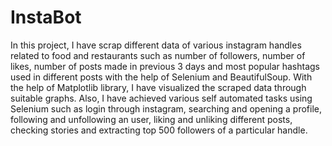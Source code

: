 # InstaBot
In this project, I have scrap different data of various instagram handles related to food and restaurants such as number of followers, number of likes, number of posts made in previous 3 days and most popular hashtags used in different posts with the help of Selenium and BeautifulSoup. With the help of Matplotlib library, I have visualized the scraped data through suitable graphs. Also, I have achieved various self automated tasks using Selenium such as login through instagram, searching and opening a profile, following and unfollowing an user, liking and unliking different posts, checking stories and extracting top 500 followers of a particular handle.
